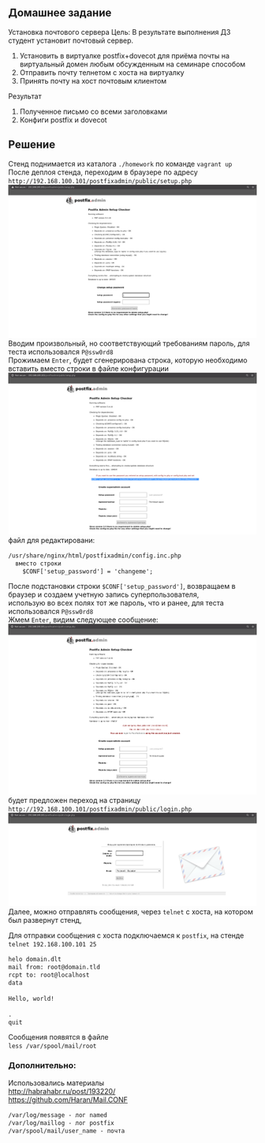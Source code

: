 ## Домашнее задание

Установка почтового сервера
Цель: В результате выполнения ДЗ студент установит почтовый сервер.

1. Установить в виртуалке postfix+dovecot для приёма почты на виртуальный домен любым обсужденным на семинаре способом
2. Отправить почту телнетом с хоста на виртуалку
3. Принять почту на хост почтовым клиентом

Результат

1. Полученное письмо со всеми заголовками
2. Конфиги postfix и dovecot

## Решение
Стенд поднимается из каталога `./homework` по команде `vagrant up`  
После деплоя стенда, переходим в браузере по адресу    
`http://192.168.100.101/postfixadmin/public/setup.php`  
![](https://github.com/dbudakov/31.Post-SMTP-IMAP-POP3-/blob/master/images/Screenshot%20from%202020-07-21%2021-05-03.png)       
Вводим произвольный, но соответствующий требованиям пароль, для теста использовался `P@ssw0rd8`  
Прожимаем `Enter`, будет сгенерирована строка, которую необходимо вставить вместо строки в файле конфигурации  
![](https://github.com/dbudakov/31.Post-SMTP-IMAP-POP3-/blob/master/images/Screenshot%20from%202020-07-21%2021-06-14.png)  
файл для редактировани:  
```  
/usr/share/nginx/html/postfixadmin/config.inc.php  
  вместо строки  
    $CONF['setup_password'] = 'changeme';  
```    
После подстановки строки `$CONF['setup_password']`, возвращаем в браузер и создаем учетную запись суперпользователя,  
использую во всех полях тот же пароль, что и ранее, для теста использовался `P@ssw0rd8`  
Жмем `Enter`, видим следующее сообщение:  
![](https://github.com/dbudakov/31.Post-SMTP-IMAP-POP3-/blob/master/images/Screenshot%20from%202020-07-21%2021-08-36.png)  
будет предложен переход на страницу  
`http://192.168.100.101/postfixadmin/public/login.php`   
![](https://github.com/dbudakov/31.Post-SMTP-IMAP-POP3-/blob/master/images/Screenshot%20from%202020-07-21%2021-08-59.png)  
Далее, можно отправлять сообщения, через `telnet` с хоста, на котором был развернут стенд,  
  
Для отправки сообщения с хоста подключаемся к `postfix`, на стенде  
`telnet 192.168.100.101 25`  
  
```  
helo domain.dlt  
mail from: root@domain.tld  
rcpt to: root@localhost  
data  
  
Hello, world!  
  
.  
quit  
```  
  
Cообщения появятся в файле  
`less /var/spool/mail/root`  
  
### Дополнительно:  
  
Использовались материалы  
http://habrahabr.ru/post/193220/  
https://github.com/Haran/Mail.CONF  
```
/var/log/message - лог named  
/var/log/maillog - лог postfix    
/var/spool/mail/user_name - почта   
```

